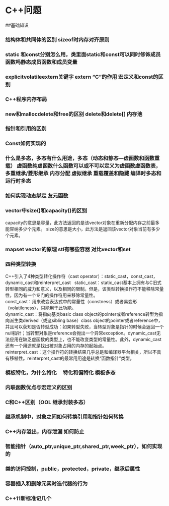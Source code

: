 # C++问题

##基础知识
### 结构体和共同体的区别   sizeof时内存对齐原则

### static 和const分别怎么用，类里面static和const可以同时修饰成员函数吗静态成员函数和成员变量

### explicitvolatileextern关键字  extern “C”的作用   宏定义和const的区别

### C++程序内存布局  

### new和mallocdelete和free的区别  delete和delete[]  内存池

### 指针和引用的区别

### Const如何实现的

### 什么是多态，多态有什么用途，多态（动态和静态—虚函数和函数重载） 虚函数纯虚函数什么函数可以或不可以定义为虚函数虚函数表，多重继承/菱形继承 内存分配 虚拟继承   重载覆盖和隐藏   编译时多态和运行时多态

###  如何实现动态绑定   友元函数

### vector中size()和capacity()的区别
capacity的意思是容量，此方法返回的是该vector对象在重新分配内存之前最多能容纳多少个元素。
size的意思是大小，此方法是返回该vector对象当前有多少个元素。

### mapset vector的原理  stl有哪些容器 对比vector和set

### 四种类型转换

C++引入了4种类型转化操作符（cast operator）：static_cast，const_cast，dynamic_cast和reinterpret_cast  
static_cast：static_cast基本上拥有与C旧式转型相同的威力和意义，以及相同的限制。但是，该类型转换操作符不能移除常量性，因为有一个专门的操作符用来移除常量性。  
const_cast：用来改变表达式中的常量性（constness）或者易变形（volatileness），只能用于此功能。  
dynamic_cast：将指向基类basic class object的pointer或者reference转型为指向派生类derived（或这sibling base）class object的pointer或者reference中，并且可以获知是否转型成功：如果转型失败，当转型对象是指针的时候会返回一个null指针；当转型对象是reference会抛出一个异常exception。dynamic_cast无法应用在缺乏虚函数的类型上，也不能改变类型的常量性。此外，dynamic_cast还有一个用途就是找出被对象占用的内存的起始点。  
reinterpret_cast：这个操作符的转换结果几乎总是和编译器平台相关，所以不具有移植性。reinterpret_cast的最常用用途是转换“函数指针”类型。

### 模板特化，为什么特化     特化和偏特化  模板多态     

### 内联函数优点与宏定义的区别

### C和C++区别（OOL 继承封装多态）

### 继承机制中，对象之间如何转换引用和指针如何转换

### C++内存溢出，内存泄漏   如何防止

### 智能指针（auto_ptr,unique_ptr,shared_ptr,week_ptr），如何实现的

### 类的访问控制，public，protected，private，继承后属性

### 容器插入和删除元素时迭代器的行为

### C++11新标准记几个



